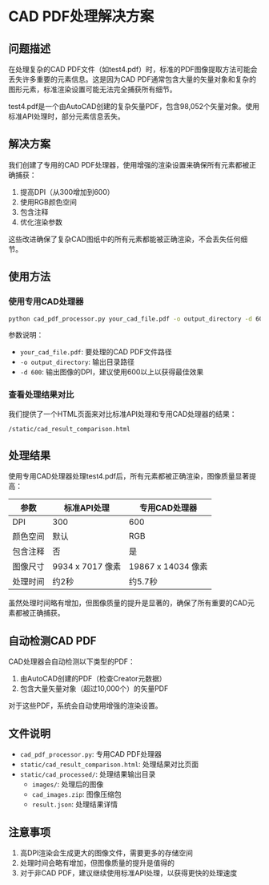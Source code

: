 # CAD PDF处理解决方案

## 问题描述

在处理复杂的CAD PDF文件（如test4.pdf）时，标准的PDF图像提取方法可能会丢失许多重要的元素信息。这是因为CAD PDF通常包含大量的矢量对象和复杂的图形元素，标准渲染设置可能无法完全捕获所有细节。

test4.pdf是一个由AutoCAD创建的复杂矢量PDF，包含98,052个矢量对象。使用标准API处理时，部分元素信息丢失。

## 解决方案

我们创建了专用的CAD PDF处理器，使用增强的渲染设置来确保所有元素都被正确捕获：

1. 提高DPI（从300增加到600）
2. 使用RGB颜色空间
3. 包含注释
4. 优化渲染参数

这些改进确保了复杂CAD图纸中的所有元素都能被正确渲染，不会丢失任何细节。

## 使用方法

### 使用专用CAD处理器

```bash
python cad_pdf_processor.py your_cad_file.pdf -o output_directory -d 600
```

参数说明：
- `your_cad_file.pdf`: 要处理的CAD PDF文件路径
- `-o output_directory`: 输出目录路径
- `-d 600`: 输出图像的DPI，建议使用600以上以获得最佳效果

### 查看处理结果对比

我们提供了一个HTML页面来对比标准API处理和专用CAD处理器的结果：

```
/static/cad_result_comparison.html
```

## 处理结果

使用专用CAD处理器处理test4.pdf后，所有元素都被正确渲染，图像质量显著提高：

| 参数 | 标准API处理 | 专用CAD处理器 |
|------|------------|-------------|
| DPI | 300 | 600 |
| 颜色空间 | 默认 | RGB |
| 包含注释 | 否 | 是 |
| 图像尺寸 | 9934 x 7017 像素 | 19867 x 14034 像素 |
| 处理时间 | 约2秒 | 约5.7秒 |

虽然处理时间略有增加，但图像质量的提升是显著的，确保了所有重要的CAD元素都被正确捕获。

## 自动检测CAD PDF

CAD处理器会自动检测以下类型的PDF：

1. 由AutoCAD创建的PDF（检查Creator元数据）
2. 包含大量矢量对象（超过10,000个）的矢量PDF

对于这些PDF，系统会自动使用增强的渲染设置。

## 文件说明

- `cad_pdf_processor.py`: 专用CAD PDF处理器
- `static/cad_result_comparison.html`: 处理结果对比页面
- `static/cad_processed/`: 处理结果输出目录
  - `images/`: 处理后的图像
  - `cad_images.zip`: 图像压缩包
  - `result.json`: 处理结果详情

## 注意事项

1. 高DPI渲染会生成更大的图像文件，需要更多的存储空间
2. 处理时间会略有增加，但图像质量的提升是值得的
3. 对于非CAD PDF，建议继续使用标准API处理，以获得更快的处理速度

